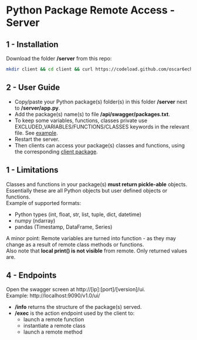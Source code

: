 
# Python Package Remote Access - Server

## 1 - Installation

Download the folder **/server** from this repo:
```bash
mkdir client && cd client && curl https://codeload.github.com/oscar6echo/python-package-remote-access/tar.gz/master | tar -xz --strip=2 python-package-remote-access-master/server
```

## 2 - User Guide

+ Copy/paste your Python package(s) folder(s) in this folder **/server** next to **/server/app.py**.  
+ Add the package(s) name(s) to file **/api/swagger/packages.txt**.  
+ To keep some variables, functions, classes private use EXCLUDED_VARIABLES/FUNCTIONS/CLASSES keywords in the relevant file. See [example](sample_package_A/folder_a/file_a1.py).
+ Restart the server.  
+ Then clients can access your package(s) classes and functions, using the corresponding [client package](../client).  

## 1 - Limitations

Classes and functions in your package(s) **must return pickle-able** objects.  
Essentially these are all Python objects but user defined objects or functions.  
Example of supported formats:
+ Python types (int, float, str, list, tuple, dict, datetime)
+ numpy (ndarray)
+ pandas (Timestamp, DataFrame, Series)

A minor point: Remote variables are turned into function - as they may change as a result of remote class methods or functions.  
Also note that **local print() is not visible** from remote. Only returned values are.  

## 4 - Endpoints

Open the swagger screen at http://[ip]:[port]/[version]/ui.  
Example: http://localhost:9090/v1.0/ui/

+ **/info** returns the structure of the package(s) served.
+ **/exec** is the action endpoint used by the client to:
    + launch a remote function
    + instantiate a remote class
    + launch a remote method
